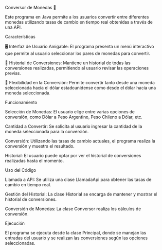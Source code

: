 Conversor de Monedas 💱 

Este programa en Java permite a los usuarios convertir entre diferentes monedas utilizando tasas de cambio en tiempo real obtenidas a través de una API. 

Características 

🖥️ Interfaz de Usuario Amigable: El programa presenta un menú interactivo que permite al usuario seleccionar los pares de monedas para convertir. 

📜 Historial de Conversiones: Mantiene un historial de todas las conversiones realizadas, permitiendo al usuario revisar las operaciones previas. 

🔄 Flexibilidad en la Conversión: Permite convertir tanto desde una moneda seleccionada hacia el dólar estadounidense como desde el dólar hacia una moneda seleccionada. 

Funcionamiento

Selección de Monedas: El usuario elige entre varias opciones de conversión, como Dólar a Peso Argentino, Peso Chileno a Dólar, etc. 

Cantidad a Convertir: Se solicita al usuario ingresar la cantidad de la moneda seleccionada para la conversión. 

Conversión: Utilizando las tasas de cambio actuales, el programa realiza la conversión y muestra el resultado. 

Historial: El usuario puede optar por ver el historial de conversiones realizadas hasta el momento. 

Uso del Código

Llamada a API: Se utiliza una clase LlamadaApi para obtener las tasas de cambio en tiempo real. 

Gestión del Historial: La clase Historial se encarga de mantener y mostrar el historial de conversiones. 

Conversión de Monedas: La clase Conversor realiza los cálculos de conversión. 

Ejecución

El programa se ejecuta desde la clase Principal, donde se manejan las entradas del usuario y se realizan las conversiones según las opciones seleccionadas. 

 

 
